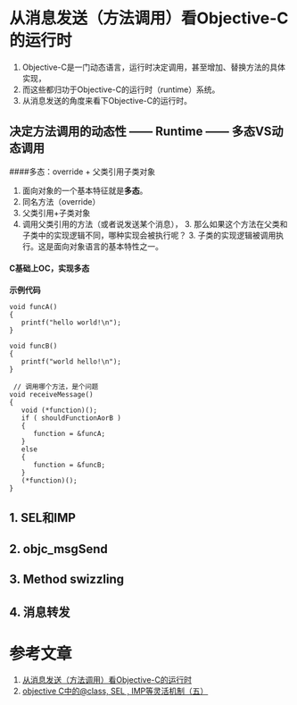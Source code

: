 # 从消息发送（方法调用）看Objective-C的运行时

1. Objective-C是一门动态语言，运行时决定调用，甚至增加、替换方法的具体实现，
2. 而这些都归功于Objective-C的运行时（runtime）系统。
3. 从消息发送的角度来看下Objective-C的运行时。

## 决定方法调用的动态性 —— Runtime —— 多态VS动态调用

####多态：override + 父类引用子类对象

1. 面向对象的一个基本特征就是**多态**。
2. 同名方法（override）
3. 父类引用+子类对象
3. 调用父类引用的方法（或者说发送某个消息），
	3. 那么如果这个方法在父类和子类中的实现逻辑不同，哪种实现会被执行呢？
	3. 子类的实现逻辑被调用执行。这是面向对象语言的基本特性之一。

#### C基础上OC，实现多态

**示例代码**

```
void funcA()
{
   printf("hello world!\n");
}
 
void funcB()
{
   printf("world hello!\n");
}
 
 // 调用哪个方法，是个问题
void receiveMessage()
{
   void (*function)();
   if ( shouldFunctionAorB )
   {
      function = &funcA;
   }
   else
   {
      function = &funcB;
   }
   (*function)();
}

```

## 1. SEL和IMP

## 2. objc_msgSend
## 3. Method swizzling
## 4. 消息转发



# 参考文章

1. [从消息发送（方法调用）看Objective-C的运行时](http://www.molotang.com/articles/1905.html)
1. [objective C中的@class, SEL , IMP等灵活机制（五）](http://blog.csdn.net/holydancer/article/details/7347399)